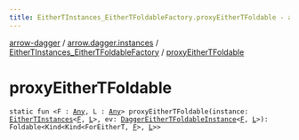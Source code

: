 ```yaml
---
title: EitherTInstances_EitherTFoldableFactory.proxyEitherTFoldable - arrow-dagger
---
```


[arrow-dagger](../../index.html) / [arrow.dagger.instances](../index.html) / [EitherTInstances_EitherTFoldableFactory](index.html) / [proxyEitherTFoldable](./proxy-either-t-foldable.html)

# proxyEitherTFoldable

`static fun <F : `[`Any`](https://kotlinlang.org/api/latest/jvm/stdlib/kotlin/-any/index.html)`, L : `[`Any`](https://kotlinlang.org/api/latest/jvm/stdlib/kotlin/-any/index.html)`> proxyEitherTFoldable(instance: `[`EitherTInstances`](../-either-t-instances/index.html)`<`[`F`](proxy-either-t-foldable.html#F)`, `[`L`](proxy-either-t-foldable.html#L)`>, ev: `[`DaggerEitherTFoldableInstance`](../-dagger-either-t-foldable-instance/index.html)`<`[`F`](proxy-either-t-foldable.html#F)`, `[`L`](proxy-either-t-foldable.html#L)`>): Foldable<Kind<Kind<ForEitherT, `[`F`](proxy-either-t-foldable.html#F)`>, `[`L`](proxy-either-t-foldable.html#L)`>>`